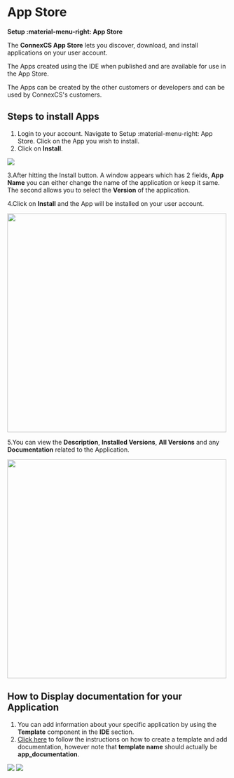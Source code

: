 # App Store

**Setup :material-menu-right: App Store**

The **ConnexCS App Store** lets you discover, download, and install applications on your user account.

The Apps created using the IDE when published and are available for use in the App Store.

The Apps can be created by the other customers or developers and can be used by ConnexCS's customers.

## Steps to install Apps

1. Login to your account. Navigate to Setup :material-menu-right: App Store. Click on the App you wish to install.
2. Click on **Install**.

<img src= "/setup/img/appstore.png">

3.After hitting the Install button. A window appears which has 2 fields, **App Name** you can either change the name of the application or keep it same. The second allows you to select the  **Version** of the application.

4.Click on **Install** and the App will be installed on your user account.

<img src= "/setup/img/appstore1.png" width= "500">

5.You can view the **Description**, **Installed Versions**, **All Versions** and any **Documentation** related to the Application.

<img src= "/setup/img/appstore2.png" width= "500">

## How to Display documentation for your Application

1. You can add information about your specific application by using the **Template** component in the **IDE** section.
2. [Click here](https://docs.connexcs.com/apps/architecture/template/#how-to-add-a-template) to follow the instructions on how to create a template and add documentation, however note that **template name** should actually be **app_documentation**.

<img src= "/apps/img/appdoc.png">
<img src= "/apps/img/appdoc1.png">